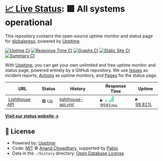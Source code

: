 # [📈 Live Status](https://demo.upptime.js.org): <!--live status--> **🟩 All systems operational**

This repository contains the open-source uptime monitor and status page for [globalpress](https://demo.upptime.js.org), powered by [Upptime](https://github.com/upptime/upptime).

[![Uptime CI](https://github.com/globalpress/status/workflows/Uptime%20CI/badge.svg)](https://github.com/globalpress/status/actions?query=workflow%3A%22Uptime+CI%22)
[![Response Time CI](https://github.com/globalpress/status/workflows/Response%20Time%20CI/badge.svg)](https://github.com/globalpress/status/actions?query=workflow%3A%22Response+Time+CI%22)
[![Graphs CI](https://github.com/globalpress/status/workflows/Graphs%20CI/badge.svg)](https://github.com/globalpress/status/actions?query=workflow%3A%22Graphs+CI%22)
[![Static Site CI](https://github.com/globalpress/status/workflows/Static%20Site%20CI/badge.svg)](https://github.com/globalpress/status/actions?query=workflow%3A%22Static+Site+CI%22)
[![Summary CI](https://github.com/globalpress/status/workflows/Summary%20CI/badge.svg)](https://github.com/globalpress/status/actions?query=workflow%3A%22Summary+CI%22)

With [Upptime](https://upptime.js.org), you can get your own unlimited and free uptime monitor and status page, powered entirely by a GitHub repository. We use [Issues](https://github.com/globalpress/status/issues) as incident reports, [Actions](https://github.com/globalpress/status/actions) as uptime monitors, and [Pages](https://demo.upptime.js.org) for the status page.

<!--start: status pages-->
<!-- This summary is generated by Upptime (https://github.com/upptime/upptime) -->
<!-- Do not edit this manually, your changes will be overwritten -->
<!-- prettier-ignore -->
| URL | Status | History | Response Time | Uptime |
| --- | ------ | ------- | ------------- | ------ |
| <img alt="" src="https://icons.duckduckgo.com/ip3/lighthouse-api.fly.dev.ico" height="13"> [Lighthouse API](https://lighthouse-api.fly.dev) | 🟩 Up | [lighthouse-api.yml](https://github.com/globalpress/status/commits/HEAD/history/lighthouse-api.yml) | <details><summary><img alt="Response time graph" src="./graphs/lighthouse-api/response-time-week.png" height="20"> 9591ms</summary><br><a href="https://demo.upptime.js.org/history/lighthouse-api"><img alt="Response time 9591" src="https://img.shields.io/endpoint?url=https%3A%2F%2Fraw.githubusercontent.com%2Fglobalpress%2Fstatus%2FHEAD%2Fapi%2Flighthouse-api%2Fresponse-time.json"></a><br><a href="https://demo.upptime.js.org/history/lighthouse-api"><img alt="24-hour response time 11889" src="https://img.shields.io/endpoint?url=https%3A%2F%2Fraw.githubusercontent.com%2Fglobalpress%2Fstatus%2FHEAD%2Fapi%2Flighthouse-api%2Fresponse-time-day.json"></a><br><a href="https://demo.upptime.js.org/history/lighthouse-api"><img alt="7-day response time 9591" src="https://img.shields.io/endpoint?url=https%3A%2F%2Fraw.githubusercontent.com%2Fglobalpress%2Fstatus%2FHEAD%2Fapi%2Flighthouse-api%2Fresponse-time-week.json"></a><br><a href="https://demo.upptime.js.org/history/lighthouse-api"><img alt="30-day response time 9591" src="https://img.shields.io/endpoint?url=https%3A%2F%2Fraw.githubusercontent.com%2Fglobalpress%2Fstatus%2FHEAD%2Fapi%2Flighthouse-api%2Fresponse-time-month.json"></a><br><a href="https://demo.upptime.js.org/history/lighthouse-api"><img alt="1-year response time 9591" src="https://img.shields.io/endpoint?url=https%3A%2F%2Fraw.githubusercontent.com%2Fglobalpress%2Fstatus%2FHEAD%2Fapi%2Flighthouse-api%2Fresponse-time-year.json"></a></details> | <details><summary><a href="https://demo.upptime.js.org/history/lighthouse-api">99.81%</a></summary><a href="https://demo.upptime.js.org/history/lighthouse-api"><img alt="All-time uptime 99.81%" src="https://img.shields.io/endpoint?url=https%3A%2F%2Fraw.githubusercontent.com%2Fglobalpress%2Fstatus%2FHEAD%2Fapi%2Flighthouse-api%2Fuptime.json"></a><br><a href="https://demo.upptime.js.org/history/lighthouse-api"><img alt="24-hour uptime 100.00%" src="https://img.shields.io/endpoint?url=https%3A%2F%2Fraw.githubusercontent.com%2Fglobalpress%2Fstatus%2FHEAD%2Fapi%2Flighthouse-api%2Fuptime-day.json"></a><br><a href="https://demo.upptime.js.org/history/lighthouse-api"><img alt="7-day uptime 99.81%" src="https://img.shields.io/endpoint?url=https%3A%2F%2Fraw.githubusercontent.com%2Fglobalpress%2Fstatus%2FHEAD%2Fapi%2Flighthouse-api%2Fuptime-week.json"></a><br><a href="https://demo.upptime.js.org/history/lighthouse-api"><img alt="30-day uptime 99.81%" src="https://img.shields.io/endpoint?url=https%3A%2F%2Fraw.githubusercontent.com%2Fglobalpress%2Fstatus%2FHEAD%2Fapi%2Flighthouse-api%2Fuptime-month.json"></a><br><a href="https://demo.upptime.js.org/history/lighthouse-api"><img alt="1-year uptime 99.81%" src="https://img.shields.io/endpoint?url=https%3A%2F%2Fraw.githubusercontent.com%2Fglobalpress%2Fstatus%2FHEAD%2Fapi%2Flighthouse-api%2Fuptime-year.json"></a></details>

<!--end: status pages-->

[**Visit our status website →**](https://demo.upptime.js.org)

## 📄 License

- Powered by: [Upptime](https://github.com/upptime/upptime)
- Code: [MIT](./LICENSE) © [Anand Chowdhary](https://anandchowdhary.com), supported by [Pabio](https://pabio.com)
- Data in the `./history` directory: [Open Database License](https://opendatacommons.org/licenses/odbl/1-0/)
